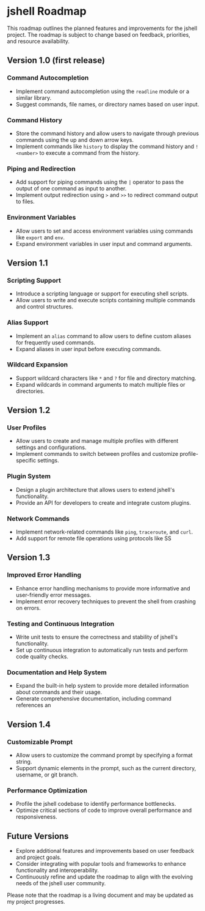 # jshell Roadmap

This roadmap outlines the planned features and improvements for the jshell project. The roadmap is subject to change based on feedback, priorities, and resource availability.

## Version 1.0 (first release)

### Command Autocompletion
- Implement command autocompletion using the `readline` module or a similar library.
- Suggest commands, file names, or directory names based on user input.

### Command History
- Store the command history and allow users to navigate through previous commands using the up and down arrow keys.
- Implement commands like `history` to display the command history and `!<number>` to execute a command from the history.

### Piping and Redirection
- Add support for piping commands using the `|` operator to pass the output of one command as input to another.
- Implement output redirection using `>` and `>>` to redirect command output to files.

### Environment Variables
- Allow users to set and access environment variables using commands like `export` and `env`.
- Expand environment variables in user input and command arguments.

## Version 1.1

### Scripting Support
- Introduce a scripting language or support for executing shell scripts.
- Allow users to write and execute scripts containing multiple commands and control structures.

### Alias Support
- Implement an `alias` command to allow users to define custom aliases for frequently used commands.
- Expand aliases in user input before executing commands.

### Wildcard Expansion
- Support wildcard characters like `*` and `?` for file and directory matching.
- Expand wildcards in command arguments to match multiple files or directories.

## Version 1.2

### User Profiles
- Allow users to create and manage multiple profiles with different settings and configurations.
- Implement commands to switch between profiles and customize profile-specific settings.

### Plugin System
- Design a plugin architecture that allows users to extend jshell's functionality.
- Provide an API for developers to create and integrate custom plugins.

### Network Commands
- Implement network-related commands like `ping`, `traceroute`, and `curl`.
- Add support for remote file operations using protocols like SS
## Version 1.3

### Improved Error Handling
- Enhance error handling mechanisms to provide more informative and user-friendly error messages.
- Implement error recovery techniques to prevent the shell from crashing on errors.

### Testing and Continuous Integration
- Write unit tests to ensure the correctness and stability of jshell's functionality.
- Set up continuous integration to automatically run tests and perform code quality checks.

### Documentation and Help System
- Expand the built-in help system to provide more detailed information about commands and their usage.
- Generate comprehensive documentation, including command references an
## Version 1.4

### Customizable Prompt
- Allow users to customize the command prompt by specifying a format string.
- Support dynamic elements in the prompt, such as the current directory, username, or git branch.

### Performance Optimization
- Profile the jshell codebase to identify performance bottlenecks.
- Optimize critical sections of code to improve overall performance and responsiveness.

## Future Versions

- Explore additional features and improvements based on user feedback and project goals.
- Consider integrating with popular tools and frameworks to enhance functionality and interoperability.
- Continuously refine and update the roadmap to align with the evolving needs of the jshell user community.

Please note that the roadmap is a living document and may be updated as my project progresses.
